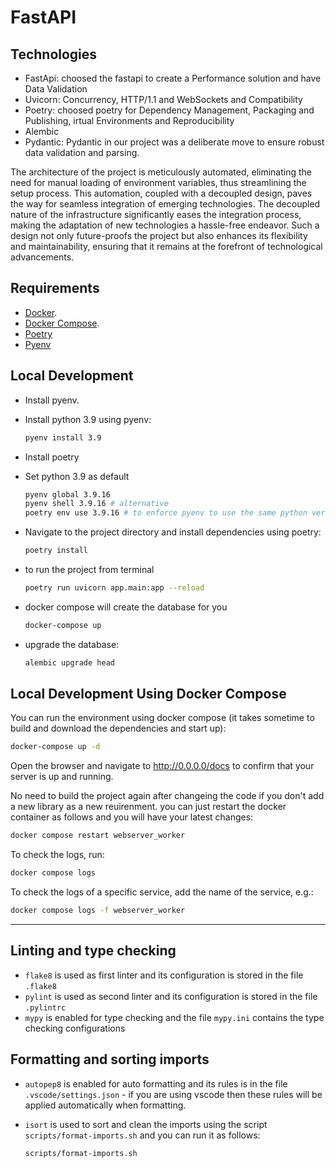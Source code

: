 # FastAPI

## Technologies
- FastApi: choosed the fastapi to create a Performance solution and have Data Validation 
- Uvicorn: Concurrency, HTTP/1.1 and WebSockets and Compatibility
- Poetry: choosed poetry for Dependency Management, Packaging and Publishing, irtual Environments and Reproducibility
- Alembic
- Pydantic: Pydantic in our project was a deliberate move to ensure robust data validation and parsing.


The architecture of the project is meticulously
automated, eliminating the need for manual loading of environment variables,
thus streamlining the setup process. This automation, coupled with a decoupled design, 
paves the way for seamless integration of emerging technologies. The decoupled nature of the infrastructure significantly 
eases the integration process, making the adaptation of new technologies a hassle-free endeavor. Such a design not only future-proofs the project but also enhances its flexibility and maintainability,
ensuring that it remains at the forefront of technological advancements.

## Requirements

* [Docker](https://www.docker.com/).
* [Docker Compose](https://docs.docker.com/compose/install/).
* [Poetry](https://python-poetry.org/)
* [Pyenv](https://github.com/pyenv/pyenv/)

## Local Development

* Install pyenv.

* Install python 3.9 using pyenv:

  ```bash
  pyenv install 3.9
  ```

* Install poetry

* Set python 3.9 as default

  ```bash
  pyenv global 3.9.16
  pyenv shell 3.9.16 # alternative 
  poetry env use 3.9.16 # to enforce pyenv to use the same python version
  ```


* Navigate to the project directory and install dependencies using poetry:

  ```bash
  poetry install
  ```

* to run the project from terminal

  ```bash
  poetry run uvicorn app.main:app --reload 
  ```

* docker compose will create the database for you

  ```bash
  docker-compose up
  ```

* upgrade the database:

  ```bash
  alembic upgrade head
  ```

## Local Development Using Docker Compose

You can run the environment using docker compose (it takes sometime to build and download the dependencies and start up):

```bash
docker-compose up -d
```

Open the browser and navigate to http://0.0.0.0/docs to confirm that your server is up and running.

No need to build the project again after changeing the code if you don't add a new library as a new reuirenment.
you can just restart the docker container as follows and you will have your latest changes:

```bash
docker compose restart webserver_worker
```

To check the logs, run:

```bash
docker compose logs
```

To check the logs of a specific service, add the name of the service, e.g.:

```bash
docker compose logs -f webserver_worker
```

---

## Linting and type checking

* `flake8` is used as first linter and its configuration is stored in the file `.flake8`
* `pylint` is used as second linter and its configuration is stored in the file `.pylintrc`
* `mypy` is enabled for type checking and the file `mypy.ini` contains the type checking configurations

## Formatting and sorting imports

* `autopep8` is enabled for auto formatting and its rules is in the file `.vscode/settings.json` - if you are using vscode then these rules will be applied automatically when formatting.
* `isort` is used to sort and clean the imports using the script `scripts/format-imports.sh` and you can run it  as follows:

  ```bash
  scripts/format-imports.sh
  ```
  
